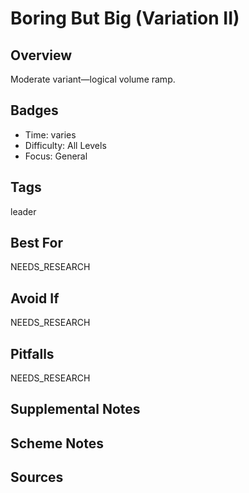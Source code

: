 # Boring But Big (Variation II)


## Overview
Moderate variant—logical volume ramp.

## Badges
- Time: varies
- Difficulty: All Levels
- Focus: General

## Tags
leader

## Best For
NEEDS_RESEARCH

## Avoid If
NEEDS_RESEARCH

## Pitfalls
NEEDS_RESEARCH

## Supplemental Notes


## Scheme Notes


## Sources

